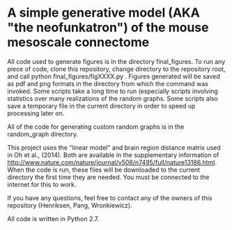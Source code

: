 A simple generative model (AKA "the neofunkatron") of the mouse mesoscale connectome
===

All code used to generate figures is in the directory final_figures. To run any piece of code, clone this repository, change directory to the repository root, and call python final_figures/figXXXX.py . Figures generated will be saved as pdf and png formats in the directory from which the command was invoked. Some scripts take a long time to run (especially scripts involving statistics over many realizations of the random graphs. Some scripts also save a temporary file in the current directory in order to speed up processing later on.

All of the code for generating custom random graphs is in the random_graph directory.

This project uses the "linear model" and brain region distance matrix used in Oh et al., (2014). Both are available in the supplementary information of http://www.nature.com/nature/journal/v508/n7495/full/nature13186.html. When the code is run, these files will be downloaded to the current directory the first time they are needed. You must be connected to the internet for this to work.

If you have any questions, feel free to contact any of the owners of this repository (Henriksen, Pang, Wronkiewicz).

All code is written in Python 2.7.
